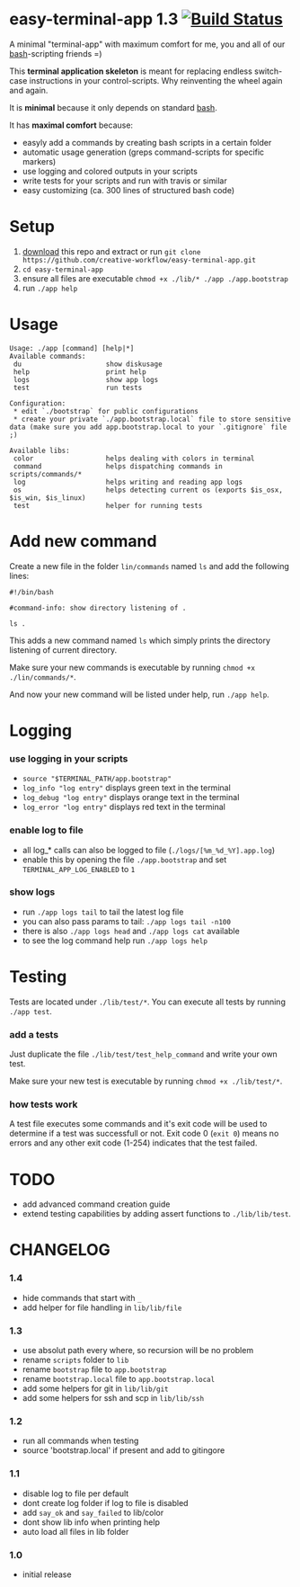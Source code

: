 # easy-terminal-app 1.3 [![Build Status](https://travis-ci.org/creative-workflow/easy-terminal-app.svg?branch=master)](https://travis-ci.org/creative-workflow/easy-terminal-app)
A minimal "terminal-app" with maximum comfort for me, you and all of our [bash](https://de.wikipedia.org/wiki/Bash_(Shell))-scripting friends =)

This **terminal application skeleton** is meant for replacing endless switch-case instructions in your control-scripts. Why reinventing the wheel again and again.

It is **minimal** because it only depends on standard [bash](https://de.wikipedia.org/wiki/Bash_(Shell)).

It has **maximal comfort** because:
  * easyly add a commands by creating bash scripts in a certain folder
  * automatic usage generation (greps command-scripts for specific markers)
  * use logging and colored outputs in your scripts
  * write tests for your scripts and run with travis or similar
  * easy customizing (ca. 300 lines of structured bash code)

# Setup
  1. [download](https://github.com/creative-workflow/easy-terminal-app/archive/master.zip) this repo and extract or run `git clone https://github.com/creative-workflow/easy-terminal-app.git`
  2. `cd easy-terminal-app`
  3. ensure all files are executable `chmod +x ./lib/* ./app ./app.bootstrap`
  4. run `./app help`

# Usage
```
Usage: ./app [command] [help|*]
Available commands:
 du                     show diskusage
 help                   print help
 logs                   show app logs
 test                   run tests

Configuration:
 * edit `./bootstrap` for public configurations
 * create your private `./app.bootstrap.local` file to store sensitive data (make sure you add app.bootstrap.local to your `.gitignore` file ;)

Available libs:
 color                  helps dealing with colors in terminal
 command                helps dispatching commands in scripts/commands/*
 log                    helps writing and reading app logs
 os                     helps detecting current os (exports $is_osx, $is_win, $is_linux)
 test                   helper for running tests

```

# Add new command
Create a new file in the folder `lin/commands` named `ls` and add the following lines:
```
#!/bin/bash

#command-info: show directory listening of .

ls .
```

This adds a new command named `ls` which simply prints the directory listening of current directory.

Make sure your new commands is executable by running `chmod +x ./lin/commands/*`.

And now your new command will be listed under help, run `./app help`.


# Logging
### use logging in your scripts
  * `source "$TERMINAL_PATH/app.bootstrap"`
  * `log_info "log entry"` displays green text in the terminal
  * `log_debug "log entry"` displays orange text in the terminal
  * `log_error "log entry"` displays red text in the terminal

### enable log to file
  * all log_* calls can also be logged to file (`./logs/[%m_%d_%Y].app.log`)
  * enable this by opening the file `./app.bootstrap` and set `TERMINAL_APP_LOG_ENABLED` to `1`

### show logs
  * run `./app logs tail` to tail the latest log file
  * you can also pass params to tail: `./app logs tail -n100`
  * there is also `./app logs head` and `./app logs cat` available
  * to see the log command help run `./app logs help`

# Testing
Tests are located under `./lib/test/*`. You can execute all tests by running `./app test`.

### add a tests
Just duplicate the file `./lib/test/test_help_command` and write your own test.

Make sure your new test is executable by running `chmod +x ./lib/test/*`.

### how tests work
A test file executes some commands and it's exit code will be used to determine if a test was successfull or not. Exit code 0 (`exit 0`) means no errors and any other exit code (1-254) indicates that the test failed.


# TODO
  * add advanced command creation guide
  * extend testing capabilities by adding assert functions to `./lib/lib/test`.


# CHANGELOG
### 1.4
  * hide commands that start with `_`
  * add helper for file handling in `lib/lib/file`

### 1.3
  * use absolut path every where, so recursion will be no problem
  * rename `scripts` folder to `lib`
  * rename `bootstrap` file to `app.bootstrap`
  * rename `bootstrap.local` file to `app.bootstrap.local`
  * add some helpers for git in `lib/lib/git`
  * add some helpers for ssh and scp in `lib/lib/ssh`

### 1.2
  * run all commands when testing
  * source 'bootstrap.local' if present and add to gitingore

### 1.1
  * disable log to file per default
  * dont create log folder if log to file is disabled
  * add `say_ok` and `say_failed` to lib/color
  * dont show lib info when printing help
  * auto load all files in lib folder

### 1.0
  * initial release
